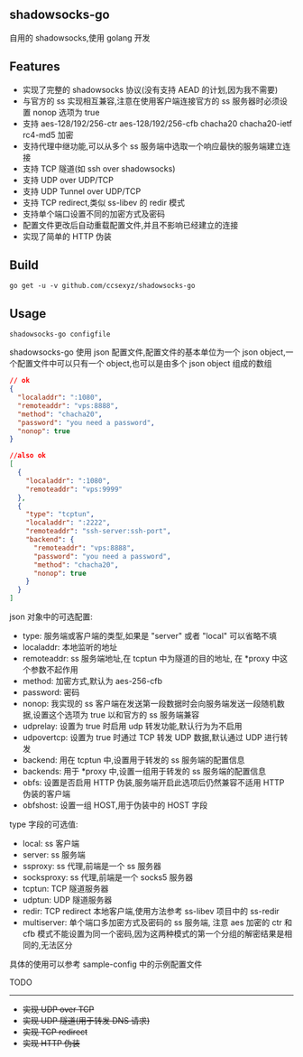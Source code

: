 shadowsocks-go
--------------
自用的 shadowsocks,使用 golang 开发

Features
--------

* 实现了完整的 shadowsocks 协议(没有支持 AEAD 的计划,因为我不需要)  
* 与官方的 ss 实现相互兼容,注意在使用客户端连接官方的 ss 服务器时必须设置 nonop 选项为 true  
* 支持 aes-128/192/256-ctr aes-128/192/256-cfb chacha20 chacha20-ietf rc4-md5 加密  
* 支持代理中继功能,可以从多个 ss 服务端中选取一个响应最快的服务端建立连接  
* 支持 TCP 隧道(如 ssh over shadowsocks)  
* 支持 UDP over UDP/TCP  
* 支持 UDP Tunnel over UDP/TCP  
* 支持 TCP redirect,类似 ss-libev 的 redir 模式  
* 支持单个端口设置不同的加密方式及密码  
* 配置文件更改后自动重载配置文件,并且不影响已经建立的连接  
* 实现了简单的 HTTP 伪装  

Build
-----
``` 
go get -u -v github.com/ccsexyz/shadowsocks-go  
```

Usage
-----
``` 
shadowsocks-go configfile
```

shadowsocks-go 使用 json 配置文件,配置文件的基本单位为一个 json object,一个配置文件中可以只有一个 object,也可以是由多个 json object 组成的数组 
```json
// ok 
{
  "localaddr": ":1080",
  "remoteaddr": "vps:8888",
  "method": "chacha20",
  "password": "you need a password",
  "nonop": true
}
```
```json
//also ok
[
  {
    "localaddr": ":1080",
    "remoteaddr": "vps:9999"
  },
  {
    "type": "tcptun",
    "localaddr": ":2222",
    "remoteaddr": "ssh-server:ssh-port",
    "backend": {
      "remoteaddr": "vps:8888",
      "password": "you need a password",
      "method": "chacha20",
      "nonop": true
    }
  }
]
```

json 对象中的可选配置:
* type: 服务端或客户端的类型,如果是 "server" 或者 "local" 可以省略不填  
* localaddr: 本地监听的地址  
* remoteaddr: ss 服务端地址,在 tcptun 中为隧道的目的地址, 在 *proxy 中这个参数不起作用  
* method: 加密方式,默认为 aes-256-cfb     
* password: 密码  
* nonop: 我实现的 ss 客户端在发送第一段数据时会向服务端发送一段随机数据,设置这个选项为 true 以和官方的 ss 服务端兼容   
* udprelay: 设置为 true 时启用 udp 转发功能,默认行为为不启用  
* udpovertcp: 设置为 true 时通过 TCP 转发 UDP 数据,默认通过 UDP 进行转发  
* backend: 用在 tcptun 中,设置用于转发的 ss 服务端的配置信息  
* backends: 用于 *proxy 中,设置一组用于转发的 ss 服务端的配置信息  
* obfs: 设置是否启用 HTTP 伪装,服务端开启此选项后仍然兼容不适用 HTTP 伪装的客户端    
* obfshost: 设置一组 HOST,用于伪装中的 HOST 字段  

type 字段的可选值:  
* local: ss 客户端
* server: ss 服务端  
* ssproxy: ss 代理,前端是一个 ss 服务器  
* socksproxy: ss 代理,前端是一个 socks5 服务器  
* tcptun: TCP 隧道服务器   
* udptun: UDP 隧道服务器    
* redir: TCP redirect 本地客户端,使用方法参考 ss-libev 项目中的 ss-redir  
* multiserver: 单个端口多加密方式及密码的 ss 服务端, 注意 aes 加密的 ctr 和 cfb 模式不能设置为同一个密码,因为这两种模式的第一个分组的解密结果是相同的,无法区分  

具体的使用可以参考 sample-config 中的示例配置文件  

TODO  
____  

* ~~实现 UDP over TCP~~  
* ~~实现 UDP 隧道(用于转发 DNS 请求)~~  
* ~~实现 TCP redirect~~  
* ~~实现 HTTP 伪装~~